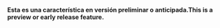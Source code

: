 <span data-ttu-id="a4634-101">**Esta es una característica en versión preliminar o anticipada.**</span><span class="sxs-lookup"><span data-stu-id="a4634-101">**This is a preview or early release feature.**</span></span>
